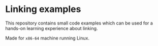 # Linking examples

This repository contains small code examples which can be used for a hands-on
learning experience about linking.

Made for `x86-64` machine running Linux.

